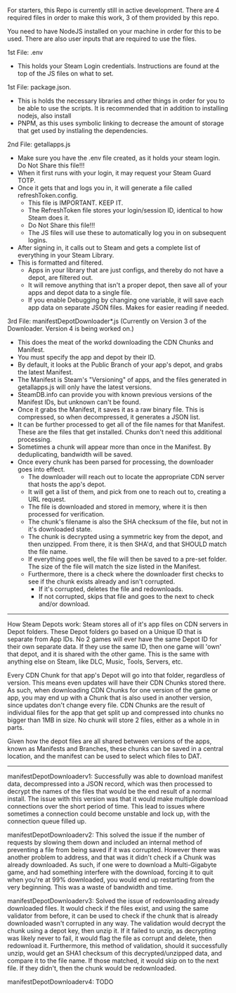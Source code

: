 For starters, this Repo is currently still in active development. There are 4 required files in order to make this work, 3 of them provided by this repo. 

You need to have NodeJS installed on your machine in order for this to be used. There are also user inputs that are required to use the files.

1st File: .env
 - This holds your Steam Login credentials. Instructions are found at the top of the JS files on what to set.

1st File: package.json.
 - This is holds the necessary libraries and other things in order for you to be able to use the scripts. It is recommended that in addition to installing nodejs, also install
 - PNPM, as this uses symbolic linking to decrease the amount of storage that get used by instlaling the dependencies.

2nd File: getallapps.js
 - Make sure you have the .env file created, as it holds your steam login. Do Not Share this file!!!
 - When it first runs with your login, it may request your Steam Guard TOTP.
 - Once it gets that and logs you in, it will generate a file called refreshToken.config.
   - This file is IMPORTANT. KEEP IT.
   - The RefreshToken file stores your login/session ID, identical to how Steam does it.
   - Do Not Share this file!!!
   - The JS files will use these to automatically log you in on subsequent logins.
 - After signing in, it calls out to Steam and gets a complete list of everything in your Steam Library.
 - This is formatted and filtered.
   - Apps in your library that are just configs, and thereby do not have a depot, are filtered out.
   - It will remove anything that isn't a proper depot, then save all of your apps and depot data to a single file.
   - If you enable Debugging by changing one variable, it will save each app data on separate JSON files. Makes for easier reading if needed.

3rd File: manifestDepotDownloader*.js (Currently on Version 3 of the Downloader. Version 4 is being worked on.)
 - This does the meat of the workd downloading the CDN Chunks and Manifest.
 - You must specify the app and depot by their ID.
 - By default, it looks at the Public Branch of your app's depot, and grabs the latest Manifest.
 - The Manifest is Steam's "Versioning" of apps, and the files generated in getallapps.js will only have the latest versions.
 - SteamDB.info can provide you with known previous versions of the Manifest IDs, but unknown can't be found.
 - Once it grabs the Manifest, it saves it as a raw binary file. This is compressed, so when decompressed, it generates a JSON list.
 - It can be further processed to get all of the file names for that Manifest. These are the files that get installed. Chunks don't need this additional processing.
 - Sometimes a chunk will appear more than once in the Manifest. By deduplicating, bandwidth will be saved.
 - Once every chunk has been parsed for processing, the downloader goes into effect.
   - The downloader will reach out to locate the appropriate CDN server that hosts the app's depot.
   - It will get a list of them, and pick from one to reach out to, creating a URL request.
   - The file is downloaded and stored in memory, where it is then processed for verification.
   - The chunk's filename is also the SHA checksum of the file, but not in it's downloaded state.
   - The chunk is decrypted using a symmetric key from the depot, and then unzipped. From there, it is then SHA'd, and that SHOULD match the file name.
   - If everything goes well, the file will then be saved to a pre-set folder. The size of the file will match the size listed in the Manifest.
   - Furthermore, there is a check where the downloader first checks to see if the chunk exists already and isn't corrupted.
     - If it's corrupted, deletes the file and redownloads.
     - If not corrupted, skips that file and goes to the next to check and/or download.

----------------------------

How Steam Depots work:
  Steam stores all of it's app files on CDN servers in Depot folders. These Depot folders go based on a Unique ID that is separate from App IDs.
  No 2 games will ever have the same Depot ID for their own separate data. If they use the same ID, then one game will 'own' that depot, and it is
  shared with the other game. This is the same with anything else on Steam, like DLC, Music, Tools, Servers, etc.

  Every CDN Chunk for that app's Depot will go into that folder, regardless of version. This means even updates will have their CDN Chunks stored there.
  As such, when downloading CDN Chunks for one version of the game or app, you may end up with a Chunk that is also used in another version, since updates
  don't change every file.
  CDN Chunks are the result of individual files for the app that get split up and compressed into chunks no bigger than 1MB in size. No chunk will store
  2 files, either as a whole in in parts.

  Given how the depot files are all shared between versions of the apps, known as Manifests and Branches, these chunks can be saved in a central location,
  and the manifest can be used to select which files to DAT.

----------------------------

manifestDepotDownloaderv1:
  Successfully was able to download manifest data, decompressed into a JSON record, which was then processed to decrypt the names of the files that
  would be the end result of a normal install. The issue with this version was that it would make multiple download connections over the short period of time.
  This lead to issues where sometimes a connection could become unstable and lock up, with the connection queue filled up.

manifestDepotDownloaderv2:
 This solved the issue if the number of requests by slowing them down and included an internal method of preventing a file from being saved if it was corrupted.
 However there was another problem to address, and that was it didn't check if a Chunk was already downloaded. As such, if one were to download a Multi-Gigabyte
 game, and had something interfere with the download, forcing it to quit when you're at 99% downloaded, you would end up restarting from the very beginning.
 This was a waste of bandwidth and time.

manifestDepotDownloaderv3:
 Solved the issue of redownloading already downloaded files. It would check if the files exist, and using the same validator from before, it can be used to check if
 the chunk that is already downloaded wasn't corrupted in any way. The validation would decrypt the chunk using a depot key, then unzip it. If it failed to unzip, as
 decrypting was likely never to fail, it would flag the file as corrupt and delete, then redownload it. Furthermore, this method of validation, should it successfully unzip,
 would get an SHA1 checksum of this decrypted/unzipped data, and compare it to the file name. If those matched, it would skip on to the next file. If they didn't,
 then the chunk would be redownloaded.

manifestDepotDownloaderv4: TODO